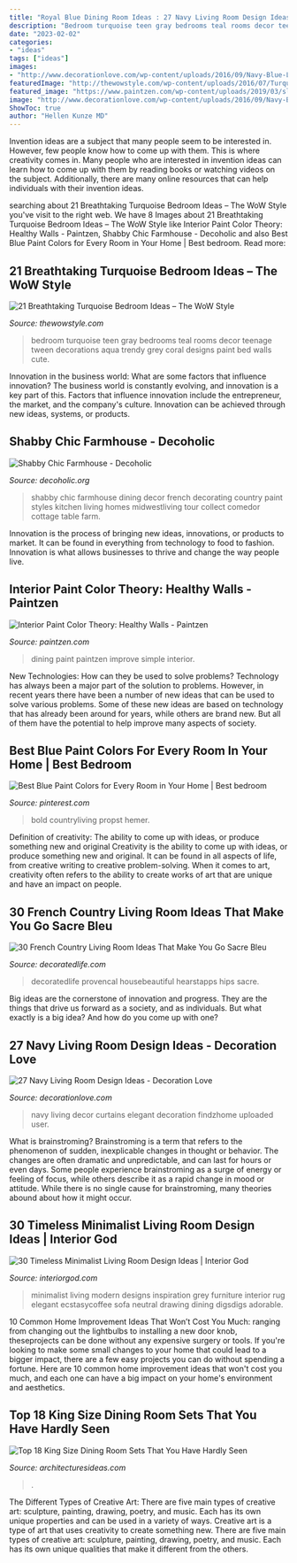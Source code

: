 ```yaml
---
title: "Royal Blue Dining Room Ideas : 27 Navy Living Room Design Ideas"
description: "Bedroom turquoise teen gray bedrooms teal rooms decor teenage tween decorations aqua trendy grey coral designs paint bed walls cute"
date: "2023-02-02"
categories:
- "ideas"
tags: ["ideas"]
images:
- "http://www.decorationlove.com/wp-content/uploads/2016/09/Navy-Blue-Living-Room-Curtains.jpg"
featuredImage: "http://thewowstyle.com/wp-content/uploads/2016/07/Turquoise-gray-and-white-teen-bedroom.jpg"
featured_image: "https://www.paintzen.com/wp-content/uploads/2019/03/slate-blue-dining-room-paintzen.jpg"
image: "http://www.decorationlove.com/wp-content/uploads/2016/09/Navy-Blue-Living-Room-Curtains.jpg"
ShowToc: true
author: "Hellen Kunze MD"
---
```



Invention ideas are a subject that many people seem to be interested in. However, few people know how to come up with them. This is where creativity comes in. Many people who are interested in invention ideas can learn how to come up with them by reading books or watching videos on the subject. Additionally, there are many online resources that can help individuals with their invention ideas.

	

		
searching about 21 Breathtaking Turquoise Bedroom Ideas – The WoW Style you've visit to the right web. We have 8 Images about 21 Breathtaking Turquoise Bedroom Ideas – The WoW Style like Interior Paint Color Theory: Healthy Walls - Paintzen, Shabby Chic Farmhouse - Decoholic and also Best Blue Paint Colors for Every Room in Your Home | Best bedroom. Read more:
		
    
## 21 Breathtaking Turquoise Bedroom Ideas – The WoW Style

<img loading=lazy src="http://thewowstyle.com/wp-content/uploads/2016/07/Turquoise-gray-and-white-teen-bedroom.jpg" onerror="this.onerror=null;this.src='https://tse3.mm.bing.net/th?id=OIP.tzBj4Fy7sWPqZLRb__tHjQHaJ4&amp;pid=15.1';" alt="21 Breathtaking Turquoise Bedroom Ideas – The WoW Style">

_Source: thewowstyle.com_

>bedroom turquoise teen gray bedrooms teal rooms decor teenage tween decorations aqua trendy grey coral designs paint bed walls cute. 

	

Innovation in the business world: What are some factors that influence innovation?
The business world is constantly evolving, and innovation is a key part of this. Factors that influence innovation include the entrepreneur, the market, and the company's culture. Innovation can be achieved through new ideas, systems, or products.

    
## Shabby Chic Farmhouse - Decoholic

<img loading=lazy src="http://decoholic.org/wp-content/uploads/2014/11/Shabby-Chic-Farmhouse-2.jpg" onerror="this.onerror=null;this.src='https://tse4.mm.bing.net/th?id=OIP.lIDf51SMovt5vtgLd1b-JAHaJ_&amp;pid=15.1';" alt="Shabby Chic Farmhouse - Decoholic">

_Source: decoholic.org_

>shabby chic farmhouse dining decor french decorating country paint styles kitchen living homes midwestliving tour collect comedor cottage table farm. 

	

Innovation is the process of bringing new ideas, innovations, or products to market. It can be found in everything from technology to food to fashion. Innovation is what allows businesses to thrive and change the way people live.

    
## Interior Paint Color Theory: Healthy Walls - Paintzen

<img loading=lazy src="https://www.paintzen.com/wp-content/uploads/2019/03/slate-blue-dining-room-paintzen.jpg" onerror="this.onerror=null;this.src='https://tse1.mm.bing.net/th?id=OIP.5aXI-_Q9q6AnuJ0Iw0U7oQHaE8&amp;pid=15.1';" alt="Interior Paint Color Theory: Healthy Walls - Paintzen">

_Source: paintzen.com_

>dining paint paintzen improve simple interior. 

	

New Technologies: How can they be used to solve problems?
Technology has always been a major part of the solution to problems. However, in recent years there have been a number of new ideas that can be used to solve various problems. Some of these new ideas are based on technology that has already been around for years, while others are brand new. But all of them have the potential to help improve many aspects of society.

    
## Best Blue Paint Colors For Every Room In Your Home | Best Bedroom

<img loading=lazy src="https://i.pinimg.com/736x/5f/b3/88/5fb388f1d954cd2dba6458ca311c9586.jpg" onerror="this.onerror=null;this.src='https://tse1.mm.bing.net/th?id=OIP.RAdHnw6uonqi_f6t-WG5QwHaLH&amp;pid=15.1';" alt="Best Blue Paint Colors for Every Room in Your Home | Best bedroom">

_Source: pinterest.com_

>bold countryliving propst hemer. 

	

Definition of creativity: The ability to come up with ideas, or produce something new and original
Creativity is the ability to come up with ideas, or produce something new and original. It can be found in all aspects of life, from creative writing to creative problem-solving. When it comes to art, creativity often refers to the ability to create works of art that are unique and have an impact on people.

    
## 30 French Country Living Room Ideas That Make You Go Sacre Bleu

<img loading=lazy src="https://decoratedlife.com/wp-content/uploads/2020/04/2.-Vintage-and-Designer-Looks-683x1024.jpg" onerror="this.onerror=null;this.src='https://tse4.mm.bing.net/th?id=OIP.mMIOKgULi2ciB9T0N5iA8AHaLG&amp;pid=15.1';" alt="30 French Country Living Room Ideas That Make You Go Sacre Bleu">

_Source: decoratedlife.com_

>decoratedlife provencal housebeautiful hearstapps hips sacre. 

	

Big ideas are the cornerstone of innovation and progress. They are the things that drive us forward as a society, and as individuals. But what exactly is a big idea? And how do you come up with one?

    
## 27 Navy Living Room Design Ideas - Decoration Love

<img loading=lazy src="http://www.decorationlove.com/wp-content/uploads/2016/09/Navy-Blue-Living-Room-Curtains.jpg" onerror="this.onerror=null;this.src='https://tse4.mm.bing.net/th?id=OIP.KepVRcMv43u4sKxvP2Ce7AHaJ3&amp;pid=15.1';" alt="27 Navy Living Room Design Ideas - Decoration Love">

_Source: decorationlove.com_

>navy living decor curtains elegant decoration findzhome uploaded user. 

	

What is brainstroming?
Brainstroming is a term that refers to the phenomenon of sudden, inexplicable changes in thought or behavior. The changes are often dramatic and unpredictable, and can last for hours or even days. Some people experience brainstroming as a surge of energy or feeling of focus, while others describe it as a rapid change in mood or attitude. While there is no single cause for brainstroming, many theories abound about how it might occur.

    
## 30 Timeless Minimalist Living Room Design Ideas | Interior God

<img loading=lazy src="http://interiorgod.com/wp-content/uploads/2016/05/modern-minimalist-living-room-design-ideas.jpg" onerror="this.onerror=null;this.src='https://tse3.mm.bing.net/th?id=OIP.hBWVov6w3FOIG4CnC6-xFwHaLH&amp;pid=15.1';" alt="30 Timeless Minimalist Living Room Design Ideas | Interior God">

_Source: interiorgod.com_

>minimalist living modern designs inspiration grey furniture interior rug elegant ecstasycoffee sofa neutral drawing dining digsdigs adorable. 

	

10 Common Home Improvement Ideas That Won’t Cost You Much: ranging from changing out the lightbulbs to installing a new door knob, theseprojects can be done without any expensive surgery or tools.
If you're looking to make some small changes to your home that could lead to a bigger impact, there are a few easy projects you can do without spending a fortune. Here are 10 common home improvement ideas that won't cost you much, and each one can have a big impact on your home's environment and aesthetics.

    
## Top 18 King Size Dining Room Sets That You Have Hardly Seen

<img loading=lazy src="https://architecturesideas.com/wp-content/uploads/2017/08/18-14.jpg" onerror="this.onerror=null;this.src='https://tse4.mm.bing.net/th?id=OIP.VZjwc-BhQikYQxngCS7ICgHaE0&amp;pid=15.1';" alt="Top 18 King Size Dining Room Sets That You Have Hardly Seen">

_Source: architecturesideas.com_

>. 

	

The Different Types of Creative Art: There are five main types of creative art: sculpture, painting, drawing, poetry, and music. Each has its own unique properties and can be used in a variety of ways.
Creative art is a type of art that uses creativity to create something new. There are five main types of creative art: sculpture, painting, drawing, poetry, and music. Each has its own unique qualities that make it different from the others.

